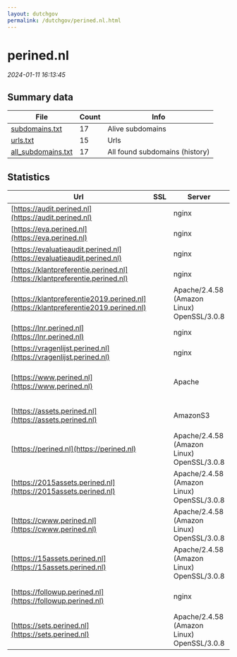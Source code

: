 ```yaml
---
layout: dutchgov
permalink: /dutchgov/perined.nl.html
---
```



# perined.nl
*2024-01-11 16:13:45*
## Summary data


| File       | Count | Info |
|------------|-------|------|
|[subdomains.txt](/data/perined.nl/subdomains.txt)|17|Alive subdomains|
|[urls.txt](/data/perined.nl/urls.txt)|15|Urls|
|[all_subdomains.txt](/data/perined.nl/all_subdomains.txt)|17|All found subdomains (history)|


## Statistics


| Url | SSL | Server | Cookie | HSTS | CSP | XFO | XXP | RP | Tech |Title |
|------------|-------|------|------|------|------|------|------|------|------|------|
|[https://audit.perined.nl](https://audit.perined.nl)| |nginx|:white_check_mark: | | | | :white_check_mark: | :white_check_mark: |Microsoft ASP.NET Nginx|Perinatale Audit...|
|[https://eva.perined.nl](https://eva.perined.nl)| |nginx|:white_check_mark: | | | | :white_check_mark: | :white_check_mark: |Microsoft ASP.NET Nginx|Perinatale Audit...|
|[https://evaluatieaudit.perined.nl](https://evaluatieaudit.perined.nl)| |nginx|:white_check_mark: | | | | :white_check_mark: | :white_check_mark: |Microsoft ASP.NET Nginx|Perinatale Audit...|
|[https://klantpreferentie.perined.nl](https://klantpreferentie.perined.nl)| |nginx| | | | | | :white_check_mark: |Nginx|Object moved|
|[https://klantpreferentie2019.perined.nl](https://klantpreferentie2019.perined.nl)| |Apache/2.4.58 (Amazon Linux) OpenSSL/3.0.8| | | | | | :white_check_mark: |Apache HTTP Server:2.4.58 HSTS OpenSSL:3.0.8|301 Moved Perman...|
|[https://lnr.perined.nl](https://lnr.perined.nl)| |nginx|:white_check_mark: | | | | :white_check_mark: | :white_check_mark: |Microsoft ASP.NET Nginx|LNR2|
|[https://vragenlijst.perined.nl](https://vragenlijst.perined.nl)| |nginx| | | | | :white_check_mark: | :white_check_mark: |Nginx||
|[https://www.perined.nl](https://www.perined.nl)| |Apache|:white_check_mark: |:white_check_mark: | | :white_check_mark: | | :white_check_mark: |Apache HTTP Server Bootstrap:4.5.2 HSTS Typekit|Perined | Home|
|[https://assets.perined.nl](https://assets.perined.nl)| |AmazonS3| |:white_check_mark: | | | | :white_check_mark: |Amazon S3 Amazon Web Services HSTS||
|[https://perined.nl](https://perined.nl)| |Apache/2.4.58 (Amazon Linux) OpenSSL/3.0.8|:white_check_mark: |:white_check_mark: | | :white_check_mark: | | :white_check_mark: |Apache HTTP Server:2.4.58 HSTS OpenSSL:3.0.8|301 Moved Perman...|
|[https://2015assets.perined.nl](https://2015assets.perined.nl)| |Apache/2.4.58 (Amazon Linux) OpenSSL/3.0.8| | | | | | :white_check_mark: |Apache HTTP Server:2.4.58 HSTS OpenSSL:3.0.8|301 Moved Perman...|
|[https://cwww.perined.nl](https://cwww.perined.nl)| |Apache/2.4.58 (Amazon Linux) OpenSSL/3.0.8| | | | | | :white_check_mark: |Apache HTTP Server:2.4.58 HSTS OpenSSL:3.0.8|301 Moved Perman...|
|[https://15assets.perined.nl](https://15assets.perined.nl)| |Apache/2.4.58 (Amazon Linux) OpenSSL/3.0.8| | | | | | :white_check_mark: |Apache HTTP Server:2.4.58 HSTS OpenSSL:3.0.8|301 Moved Perman...|
|[https://followup.perined.nl](https://followup.perined.nl)| |nginx|:white_check_mark: | | | | :white_check_mark: | :white_check_mark: |Microsoft ASP.NET Nginx|LNR Follow-Up|
|[https://sets.perined.nl](https://sets.perined.nl)| |Apache/2.4.58 (Amazon Linux) OpenSSL/3.0.8| | | | | | :white_check_mark: |Apache HTTP Server:2.4.58 HSTS OpenSSL:3.0.8|301 Moved Perman...|